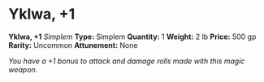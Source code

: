 # Yklwa, +1

**Yklwa, +1**
_Simplem_
**Type:** Simplem
**Quantity:** 1
**Weight:** 2 lb
**Price:** 500 gp
**Rarity:** Uncommon
**Attunement:** None

*You have a +1 bonus to attack and damage rolls made with this magic weapon.*